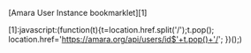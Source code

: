 [Amara User Instance bookmarklet][1]

[1]:javascript:(function(t){t=location.href.split('/');t.pop(); location.href='https://amara.org/api/users/id$'+t.pop()+'/'; })();)

